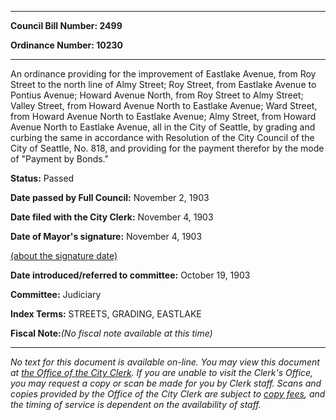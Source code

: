 

********

**Council Bill Number: 2499**
   
**Ordinance Number: 10230**
********

 An ordinance providing for the improvement of Eastlake Avenue, from Roy Street to the north line of Almy Street; Roy Street, from Eastlake Avenue to Pontius Avenue; Howard Avenue North, from Roy Street to Almy Street; Valley Street, from Howard Avenue North to Eastlake Avenue; Ward Street, from Howard Avenue North to Eastlake Avenue; Almy Street, from Howard Avenue North to Eastlake Avenue, all in the City of Seattle, by grading and curbing the same in accordance with Resolution of the City Council of the City of Seattle, No. 818, and providing for the payment therefor by the mode of "Payment by Bonds."

**Status:** Passed
   
**Date passed by Full Council:** November 2, 1903
   
**Date filed with the City Clerk:** November 4, 1903
   
**Date of Mayor's signature:** November 4, 1903
   
[(about the signature date)](/~public/approvaldate.htm)
   
   
   
**Date introduced/referred to committee:** October 19, 1903
   
**Committee:** Judiciary
   
   
**Index Terms:** STREETS, GRADING, EASTLAKE

**Fiscal Note:**_(No fiscal note available at this time)_
********

_No text for this document is available on-line. You may view this document at [the Office of the City Clerk](http://www.seattle.gov/leg/clerk/contactUs.htm). If you are unable to visit the Clerk's Office, you may request a copy or scan be made for you by Clerk staff. Scans and copies provided by the Office of the City Clerk are subject to [copy fees](http://clerk.seattle.gov/~public/clerkfees.htm), and the timing of service is dependent on the availability of staff._

